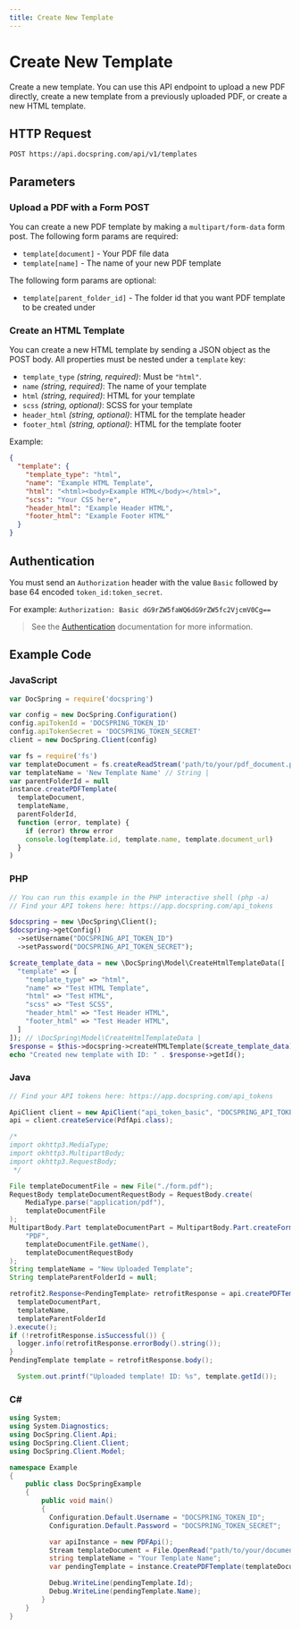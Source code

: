 ```yaml
---
title: Create New Template
---
```


# Create New Template

Create a new template. You can use this API endpoint to upload a new PDF directly, create a new template from a previously uploaded PDF, or create a new HTML template.

## HTTP Request

`POST https://api.docspring.com/api/v1/templates`

## Parameters

### Upload a PDF with a Form POST

You can create a new PDF template by making a `multipart/form-data` form post. The following form params are required:

- `template[document]` - Your PDF file data
- `template[name]` - The name of your new PDF template

The following form params are optional:

- `template[parent_folder_id]` - The folder id that you want PDF template to be created under

### Create an HTML Template

You can create a new HTML template by sending a JSON object as the POST body. All properties must be nested under a `template` key:

- `template_type` _(string, required)_: Must be `"html"`.
- `name` _(string, required)_: The name of your template
- `html` _(string, required)_: HTML for your template
- `scss` _(string, optional)_: SCSS for your template
- `header_html` _(string, optional)_: HTML for the template header
- `footer_html` _(string, optional)_: HTML for the template footer

Example:

```json
{
  "template": {
    "template_type": "html",
    "name": "Example HTML Template",
    "html": "<html><body>Example HTML</body></html>",
    "scss": "Your CSS here",
    "header_html": "Example Header HTML",
    "footer_html": "Example Footer HTML"
  }
}
```

## Authentication

You must send an `Authorization` header with the value `Basic` followed by base 64 encoded `token_id:token_secret`.

For example: `Authorization: Basic dG9rZW5faWQ6dG9rZW5fc2VjcmV0Cg==`

> See the [Authentication](../install-api-client/authentication) documentation for more information.

## Example Code

### JavaScript

```javascript
var DocSpring = require('docspring')

var config = new DocSpring.Configuration()
config.apiTokenId = 'DOCSPRING_TOKEN_ID'
config.apiTokenSecret = 'DOCSPRING_TOKEN_SECRET'
client = new DocSpring.Client(config)

var fs = require('fs')
var templateDocument = fs.createReadStream('path/to/your/pdf_document.pdf') // File |
var templateName = 'New Template Name' // String |
var parentFolderId = null
instance.createPDFTemplate(
  templateDocument,
  templateName,
  parentFolderId,
  function (error, template) {
    if (error) throw error
    console.log(template.id, template.name, template.document_url)
  }
)
```

### PHP

```php
// You can run this example in the PHP interactive shell (php -a)
// Find your API tokens here: https://app.docspring.com/api_tokens

$docspring = new \DocSpring\Client();
$docspring->getConfig()
  ->setUsername("DOCSPRING_API_TOKEN_ID")
  ->setPassword("DOCSPRING_API_TOKEN_SECRET");

$create_template_data = new \DocSpring\Model\CreateHtmlTemplateData([
  "template" => [
    "template_type" => "html",
    "name" => "Test HTML Template",
    "html" => "Test HTML",
    "scss" => "Test SCSS",
    "header_html" => "Test Header HTML",
    "footer_html" => "Test Header HTML",
  ]
]); // \DocSpring\Model\CreateHtmlTemplateData |
$response = $this->docspring->createHTMLTemplate($create_template_data);
echo "Created new template with ID: " . $response->getId();
```

### Java

```java
// Find your API tokens here: https://app.docspring.com/api_tokens

ApiClient client = new ApiClient("api_token_basic", "DOCSPRING_API_TOKEN_ID", "DOCSPRING_API_TOKEN_SECRET");
api = client.createService(PdfApi.class);

/*
import okhttp3.MediaType;
import okhttp3.MultipartBody;
import okhttp3.RequestBody;
 */

File templateDocumentFile = new File("./form.pdf");
RequestBody templateDocumentRequestBody = RequestBody.create(
    MediaType.parse("application/pdf"),
    templateDocumentFile
);
MultipartBody.Part templateDocumentPart = MultipartBody.Part.createFormData(
    "PDF",
    templateDocumentFile.getName(),
    templateDocumentRequestBody
);
String templateName = "New Uploaded Template";
String templateParentFolderId = null;

retrofit2.Response<PendingTemplate> retrofitResponse = api.createPDFTemplate(
  templateDocumentPart,
  templateName,
  templateParentFolderId
).execute();
if (!retrofitResponse.isSuccessful()) {
  logger.info(retrofitResponse.errorBody().string());
}
PendingTemplate template = retrofitResponse.body();

  System.out.printf("Uploaded template! ID: %s", template.getId());
```

### C#

```csharp
using System;
using System.Diagnostics;
using DocSpring.Client.Api;
using DocSpring.Client.Client;
using DocSpring.Client.Model;

namespace Example
{
    public class DocSpringExample
    {
        public void main()
        {
          Configuration.Default.Username = "DOCSPRING_TOKEN_ID";
          Configuration.Default.Password = "DOCSPRING_TOKEN_SECRET";

          var apiInstance = new PDFApi();
          Stream templateDocument = File.OpenRead("path/to/your/document.pdf");
          string templateName = "Your Template Name";
          var pendingTemplate = instance.CreatePDFTemplate(templateDocument, templateName);

          Debug.WriteLine(pendingTemplate.Id);
          Debug.WriteLine(pendingTemplate.Name);
        }
    }
}
```